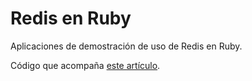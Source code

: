 # Redis en Ruby

Aplicaciones de demostración de uso de Redis en Ruby.

Código que acompaña [este artículo](https://github.com/tolosa/redis-demo).
